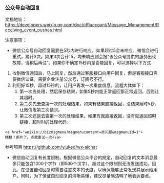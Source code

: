 ### 公众号自动回复
文档地址：https://developers.weixin.qq.com/doc/offiaccount/Message_Management/Receiving_event_pushes.html

注意事项：
- 微信公众号自动回复需要在5秒内进行响应，如果超过5会未响应，微信会进行重试，累计3次，如果3次合计15，均未响应则会报“该公众号提供的服务出现故障，请稍后再试”。如果你不确定15秒内是否能回复，可以选择以下方式
1. 收到微信通知后，马上回复，然后通过客服接口向用户回复，但是客服接口需要微信认证，需要企业注册公众号，订阅号不行。
2. 利用好15秒，超过15秒的，让用户再发一次重度信息。流程大体如下：
     1. 第一次去处理，然后保存结果，如果5秒内能正常返回那正常返回，否则让其超时。
     2. 第二次先去查第一次的处理结果，如果有结果直接返回，没结果延时5秒，让微信发第三次请求。
     3. 第三次还是去查第一次的处理结果，如果有就直接返回，没有就返回超时链接，超时时的处理代码:
```
<a href="weixin://bizmsgmenu?msgmenucontent=原问题&msgmenuid=1">
糟糕！断片了，点我重试一次</a>
```
参考项目 https://github.com/yiuked/wx-aichat

- 微信自动回复有长度限制。根据微信公众平台的规定，自动回复的文本消息最多只能包含1000个字节（即500个汉字），超过这个限制则无法发送成功。因此，在设置自动回复时需要注意文本的长度，以确保能够正常发送并展示给用户。同时，为了保证自动回复的清晰易懂，建议尽量简洁明了地表达要点。